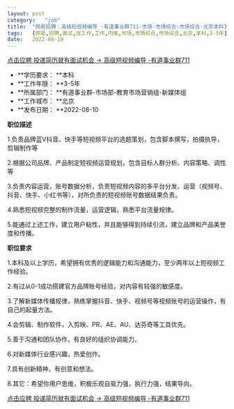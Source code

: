 ```yaml
---
layout:	post
category:	"job"
title:	"网易招聘：高级短视频编导 -有道事业群711-市场-市场综合-市场综合-北京本科3-5年"
tags:	[网易,招聘,面试,找工作,工作,内推,市场,市场综合,市场综合,北京,本科,3-5年]
date:	2022-08-10
---
```


[点击应聘 投递简历就有面试机会 ->  高级短视频编导 -有道事业群711](http://mobile.bole.netease.com/bole/boleDetail?id=42244&employeeId=346f03c3cda5f04c&key=all)



- **学历要求： **本科
- **工作年限： **3-5年
- **所属部门： **有道事业群-市场部-教育市场营销组-新媒体组
- **工作城市： **北京
- **发布日期： **2022-08-10



**职位描述**

1.负责品牌蓝V抖音、快手等短视频平台的选题策划，包含脚本撰写，拍摄执导，剪辑制作等

2.根据公司品牌、产品制定短视频运营规划，包含目标人群分析、内容策略、调性等

3.负责内容运营，账号数据分析，负责短视频内容的多平台分发、运营（视频号、抖音、快手、小红书等），对所负责的短视频账号数据结果负责。

4.熟悉短视频完整的制作流量，运营逻辑，熟悉平台流量规律。 

5.能通过上述工作，建立用户粘性，并且能够得到持续引流，建立品牌和产品美誉度和传播。



**职位要求**

1.本科及以上学历，希望拥有优秀的逻辑能力和沟通能力，至少两年以上短视频工作经验。

2.有过从0-1成功搭建官方品牌账号经验，对内容有较强的敏感度。

3.了解新媒体传播规律，熟练掌握抖音、快手、视频号等视频账号的运营操作，有自己的起量方法。

4.会剪辑、制作软件，入剪映、PR、AE、AU、达芬奇等工具优先。

5.善于沟通和团队协作，有良好的组织协调能力。

6.对新媒体行业感兴趣，热爱创作。

7.具有创新精神，有创意和想法。

8.其它：希望你用户思维，积极乐观自驱力强，执行力强，结果导向。



[点击应聘 投递简历就有面试机会 ->  高级短视频编导 -有道事业群711](http://mobile.bole.netease.com/bole/boleDetail?id=42244&employeeId=346f03c3cda5f04c&key=all)